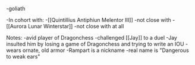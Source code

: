 -goliath

-In cohort with:
	-[[Quintillius Antiphiun Melentor III]]
		-not close with
	-[[Aurora Lunar Winterstar]]
		-not close with at all

Notes:
-avid player of Dragonchess
-challenged [[Jay]] to a duel
	-Jay insulted him by losing a game of Dragonchess and trying to write an IOU
-wears ornate, old armor
-Rampart is a nickname
	-real name is "Dangerous to weak ears"